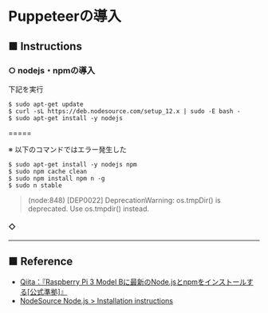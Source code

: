 # Puppeteerの導入
## ■ Instructions
### ○ nodejs・npmの導入
下記を実行

```
$ sudo apt-get update
$ curl -sL https://deb.nodesource.com/setup_12.x | sudo -E bash -
$ sudo apt-get install -y nodejs
```

=====

※ 以下のコマンドではエラー発生した
```
$ sudo apt-get install -y nodejs npm
$ sudo npm cache clean
$ sudo npm install npm n -g
$ sudo n stable
```
> (node:848) [DEP0022] DeprecationWarning: os.tmpDir() is deprecated. Use os.tmpdir() instead.




#### ◇ 

---

## ■ Reference
- [Qiita：『Raspberry Pi 3 Model Bに最新のNode.jsとnpmをインストールする[公式準拠]』](https://qiita.com/Avocado/items/512f64428545bf0d94ba)
- [NodeSource Node.js > Installation instructions](https://github.com/nodesource/distributions/blob/master/README.md)
